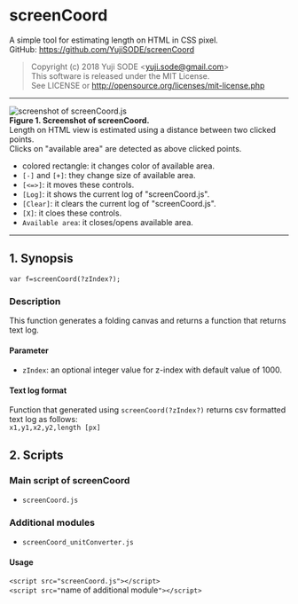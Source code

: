 # screenCoord
A simple tool for estimating length on HTML in CSS pixel.  
GitHub: https://github.com/YujiSODE/screenCoord  
>Copyright (c) 2018 Yuji SODE \<yuji.sode@gmail.com\>  
>This software is released under the MIT License.  
>See LICENSE or http://opensource.org/licenses/mit-license.php
______
![screenshot of screenCoord.js](https://user-images.githubusercontent.com/19919184/47915340-e3787700-dee5-11e8-8656-26377b5c2a89.png)  
**Figure 1. Screenshot of screenCoord.**  
Length on HTML view is estimated using a distance between two clicked points.  
Clicks on "available area" are detected as above clicked points.  
- colored rectangle: it changes color of available area.
- `[-]` and `[+]`: they change size of available area.
- `[<=>]`: it moves these controls.
- `[Log]`: it shows the current log of "screenCoord.js".
- `[Clear]`: it clears the current log of "screenCoord.js".
- `[X]`: it cloes these controls.
- `Available area`: it closes/opens available area.
______
## 1. Synopsis
`var f=screenCoord(?zIndex?);`

### Description
This function generates a folding canvas and returns a function that returns text log.

#### Parameter
- `zIndex`: an optional integer value for z-index with default value of 1000.

#### Text log format
Function that generated using `screenCoord(?zIndex?)` returns csv formatted text log as follows:  
`x1,y1,x2,y2,length [px]`

## 2. Scripts
### Main script of screenCoord
- `screenCoord.js`

### Additional modules
- `screenCoord_unitConverter.js`

#### Usage
`<script src="screenCoord.js"></script>`  
`<script src="`name of additional module`"></script>`
